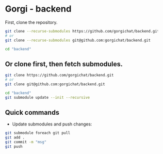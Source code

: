 # Gorgi - backend

First, clone the repository.
```sh
git clone --recurse-submodules https://github.com/gorgichat/backend.git
# or
git clone --recurse-submodules git@github.com:gorgichat/backend.git

cd "backend"
```

## Or clone first, then fetch submodules.

```sh
git clone https://github.com/gorgichat/backend.git
# or
git clone git@github.com:gorgichat/backend.git

cd "backend"
git submodule update --init --recursive
```


## Quick commands

- Update submodules and push changes:

```sh
git submodule foreach git pull
git add .
git commit -m "msg"
git push
```
